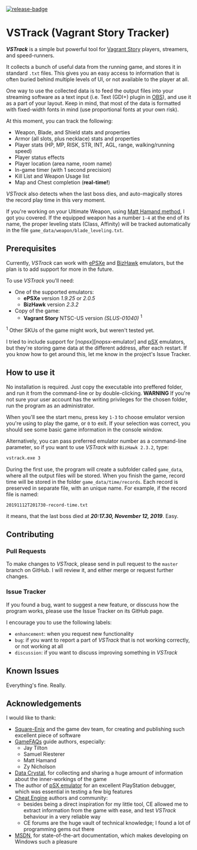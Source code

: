 [![release-badge]][latest-release]

[release-badge]: https://img.shields.io/github/v/release/Rosto75/vstrack?include_prereleases
[latest-release]: https://github.com/Rosto75/vstrack/releases/latest

# VSTrack (Vagrant Story Tracker)
[about-vstrack]: #about-vstrack

***VSTrack*** is a simple but powerful tool for [Vagrant Story][vagrant-game] players, streamers, and speed-runners. 


It collects a bunch of useful data from the running game, and stores it in standard `.txt` files. This gives you an easy access to information that is often buried behind multiple levels of UI, or not available to the player at all.

One way to use the collected data is to feed the output files into your streaming software as a text input (i.e. Text (GDI+) plugin in [OBS][obs]), and use it as a part of your layout. Keep in mind, that most of the data is formatted with fixed-width fonts in mind (use proportional fonts at your own risk).

At this moment, you can track the following:
* Weapon, Blade, and Shield stats and properties
* Armor (all slots, plus necklace) stats and properties
* Player stats (HP, MP, RISK, STR, INT, AGL, range, walking/running speed)
* Player status effects
* Player location (area name, room name)
* In-game timer (with 1 second precision)
* Kill List and Weapon Usage list
* Map and Chest completion (**real-time!**)

*VSTrack* also detects when the last boss dies, and auto-magically stores the record play time in this very moment.

If you're working on your Ultimate Weapon, using  [Matt Hamand method][ultimate-weapon-guide], I got you covered. If the equipped weapon has a number `1-4` at the end of its name, the proper leveling stats (Class, Affinity) will be tracked automatically in the file `game_data/weapon/blade_leveling.txt`.


## Prerequisites
[prerequisites]: #prerequisites

Currently, *VSTrack* can work with [ePSXe][epsxe-emulator] and [BizHawk][bizhawk-emulator] emulators, but the plan is to add support for more in the future.

To use *VSTrack* you'll need:
* One of the supported emulators:
	* **ePSXe** version *1.9.25* or *2.0.5*
	* **BizHawk** version *2.3.2*
* Copy of the game:
	* **Vagrant Story** NTSC-US version *(SLUS-01040)* <sup>1</sup>

<sup>1</sup> Other SKUs of the game might work, but weren't tested yet.

I tried to include support for [no$psx][no$psx-emulator] and [pSX][pSX-emulator] emulators, but they're storing game data at the different address, after each restart. If you know how to get around this, let me know in the project's Issue Tracker.

## How to use it
[usage]: #usage

No installation is required. Just copy the executable into preffered folder, and run it from the command-line or by double-clicking. **WARNING** If you're not sure your user account has the writing privileges for the chosen folder, run the program as an administrator. 

When you'll see the start menu, press key `1-3` to choose emulator version you're using to play the game,  or `0` to exit. If your selection was correct, you should see some basic game information in the console window.

Alternatively, you can pass preferred emulator number as a command-line parameter, so if you want to use *VSTrack* with `BizHawk 2.3.2`, type:
```bash
vstrack.exe 3
```

During the first use, the program will create a subfolder called `game_data`, where all the output files will be stored. When you finish the game, record time will be stored in the folder `game_data/time/records`. Each record is preserved in separate file, with an unique name. For example, if the record file is named:
```
20191112T201730-record-time.txt
```
it means, that the last boss died at ***20:17.30, November 12, 2019***. Easy.


## Contributing
[contributing]: #contributing

### Pull Requests
[pull-requests]: #pull-requests

To make changes to *VSTrack*, please send in pull request to the `master` branch on GitHub. I will review it, and either merge or request further changes.

### Issue Tracker
[issue-tracker]: #issue-tracker

If you found a bug, want to suggest a new feature, or disscuss how the program works, please use the Issue Tracker on its GitHub page.

I encourage you to use the following labels:
* `enhancement`: when you request new functionality
* `bug`: if you want to report a part of *VSTrack* that is not working correctly, or not working at all
* `discussion`: if you want to discuss improving something in *VSTrack* 


## Known Issues
[known-issues]: #known-issues

Everything's fine. Really.


## Acknowledgements
[acknowledgements]: #acknowledgements

I would like to thank:
* [Square-Enix][square-enix] and the game dev team, for creating and publishing such excellent piece of software
* [GameFAQs][game-faqs] guide authors, especially:
  * Jay Tilton
  * Samuel Riesterer
  * Matt Hamand
  * Zy Nicholson
* [Data Crystal][data-crystal], for collecting and sharing a huge amount of information about the inner-workings of the game
* The author of [pSX emulator][pSX-emulator] for an excellent PlayStation debugger, which was essential in testing a few big features 
* [Cheat Engine][cheat-engine] authors and community:
  * besides being a direct inspiration for my little tool, CE allowed me to extract information from the game with ease, and test *VSTrack* behaviour in a very reliable way 
  * CE forums are the huge vault of technical knowledge; I found a lot of programming gems out there
* [MSDN][msdn], for state-of-the-art documentation, which makes developing on Windows such a pleasure


[vagrant-game]: https://en.wikipedia.org/wiki/Vagrant_Story
[obs]: https://obsproject.com
[epsxe-emulator]: https://www.epsxe.com
[no$psx-emulator]: https://problemkaputt.de/psx.htm
[bizhawk-emulator]: http://tasvideos.org/BizHawk.html
[pSX-emulator]: http://psxemulator.proboards.com
[data-crystal]: http://datacrystal.romhacking.net/wiki/Vagrant_Story
[game-faqs]: https://gamefaqs.gamespot.com/ps/914326-vagrant-story/faqs 
[ultimate-weapon-guide]:  https://gamefaqs.gamespot.com/ps/914326-vagrant-story/faqs/8646
[square-enix]: https://www.jp.square-enix.com/game/detail/vagrantstory/
[cheat-engine]: https://www.cheatengine.org
[msdn]: https://msdn.microsoft.com/en-us/
